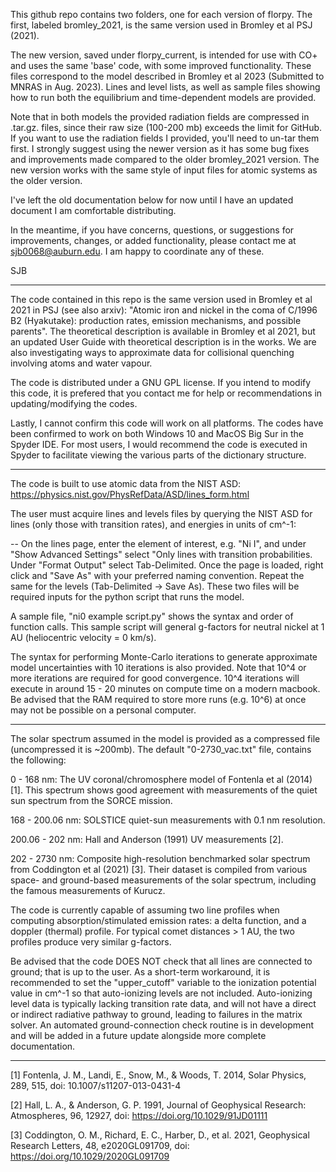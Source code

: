 
This github repo contains two folders, one for each version of florpy. The first, labeled bromley_2021, is the same version used in Bromley et al PSJ (2021).

The new version, saved under florpy_current, is intended for use with CO+ and uses the same 'base' code, with some improved functionality.
These files correspond to the model described in Bromley et al 2023 (Submitted to MNRAS in Aug. 2023).
Lines and level lists, as well as sample files showing how to run both the equilibrium and time-dependent models are provided. 

Note that in both models the provided radiation fields are compressed in .tar.gz. files, since their raw size (100-200 mb) exceeds the limit for GitHub. If you want to use the radiation fields I provided,
you'll need to un-tar them first. I strongly suggest using the newer version as it has some bug fixes and improvements made compared to the older bromley_2021 version. The new version works with the same style of input files for atomic systems as the older version.

I've left the old documentation below for now until I have an updated document I am comfortable distributing.

In the meantime, if you have concerns, questions, or suggestions for improvements, changes, or added functionality, please contact me at sjb0068@auburn.edu. I am happy to coordinate any of these.

SJB

-------



The code contained in this repo is the same version used in Bromley et al 2021 in PSJ (see also arxiv): "Atomic iron and nickel in the coma of C/1996 B2 (Hyakutake): production rates, emission mechanisms, and possible parents". The theoretical description is available in Bromley et al 2021, but an updated User Guide with theoretical description is in the works. We are also investigating ways to approximate data for collisional quenching involving atoms and water vapour.

The code is distributed under a GNU GPL license. If you intend to modify this code, it is prefered that you contact me for help or recommendations in updating/modifying the codes.

Lastly, I cannot confirm this code will work on all platforms. The codes have been confirmed to work on both Windows 10 and MacOS Big Sur in the Spyder IDE. For most users, I would recommend the code is executed in Spyder to facilitate viewing the various parts of the dictionary structure.

--------

The code is built to use atomic data from the NIST ASD:
https://physics.nist.gov/PhysRefData/ASD/lines_form.html

The user must acquire lines and levels files by querying the NIST ASD for lines (only those with transition rates), and energies in units of cm^-1:

-- On the lines page, enter the element of interest, e.g. "Ni I", and under "Show Advanced Settings" select "Only lines with transition probabilities. Under "Format Output" select Tab-Delimited. Once the page is loaded, right click and "Save As" with your preferred naming convention. Repeat the same for the levels (Tab-Delimited -> Save As). These two files will be required inputs for the python script that runs the model. 

A sample file, "ni0 example script.py" shows the syntax and order of function calls. This sample script will general g-factors for neutral nickel at 1 AU (heliocentric velocity = 0 km/s).

The syntax for performing Monte-Carlo iterations to generate approximate model uncertainties with 10 iterations is also provided. Note that 10^4 or more iterations are required for good convergence. 10^4 iterations will execute in around 15 - 20 minutes on compute time on a modern macbook. Be advised that the RAM required to store more runs (e.g. 10^6) at once may not be possible on a personal computer.

-------- 

The solar spectrum assumed in the model is provided as a compressed file (uncompressed it is ~200mb). The default "0-2730_vac.txt" file, contains the following:

0 - 168 nm: The UV coronal/chromosphere model of Fontenla et al (2014) [1]. This spectrum shows good agreement with measurements of the quiet sun spectrum from the SORCE mission.


168 - 200.06 nm: SOLSTICE quiet-sun measurements with 0.1 nm resolution.


200.06 - 202 nm: Hall and Anderson (1991) UV measurements [2].


202 - 2730 nm: Composite high-resolution benchmarked solar spectrum from Coddington et al (2021) [3]. Their dataset is compiled from various space- and ground-based measurements of the solar spectrum, including the famous measurements of Kurucz.
          
The code is currently capable of assuming two line profiles when computing absorption/stimulated emission rates: a delta function, and a doppler (thermal) profile. For typical comet distances > 1 AU, the two profiles produce very similar g-factors.

Be advised that the code DOES NOT check that all lines are connected to ground; that is up to the user. As a short-term workaround, it is recommended to set the "upper_cutoff" variable to the ionization potential value in cm^-1 so that auto-ionizing levels are not included. Auto-ionizing level data is typically lacking transition rate data, and will not have a direct or indirect radiative pathway to ground, leading to failures in the matrix solver. An automated ground-connection check routine is in development and will be added in a future update alongside more complete documentation.


-------
[1] Fontenla, J. M., Landi, E., Snow, M., & Woods, T. 2014, Solar Physics, 289, 515, doi: 10.1007/s11207-013-0431-4

[2] Hall, L. A., & Anderson, G. P. 1991, Journal of Geophysical Research: Atmospheres, 96, 12927, doi: https://doi.org/10.1029/91JD01111

[3] Coddington, O. M., Richard, E. C., Harber, D., et al. 2021, Geophysical Research Letters, 48, e2020GL091709, doi: https://doi.org/10.1029/2020GL091709


